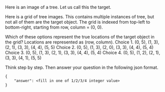 Here is an image of a tree. Let us call this the target.
<IMAGE OF TARGET>

Here is a grid of tree images. This contains multiple instances of tree, but not all of them are the target object. The grid is indexed from top-left to bottom-right, starting from row, column = (0, 0).
<IMAGE OF GRID>

Which of these options represent the true locations of the target object in the grid? Locations are represented as (row, column).
Choice 1. (0, 5), (1, 3), (2, 1), (3, 3), (4, 4), (5, 5)
Choice 2. (0, 5), (1, 3), (2, 0), (3, 3), (4, 4), (5, 4)
Choice 3. (0, 5), (1, 3), (2, 1), (3, 3), (4, 4), (5, 4)
Choice 4. (0, 5), (1, 2), (2, 1), (3, 3), (4, 1), (5, 5)

Think step by step. Then answer your question in the following json format. 

```
{
    "answer": <fill in one of 1/2/3/4 integer value>
}
```

